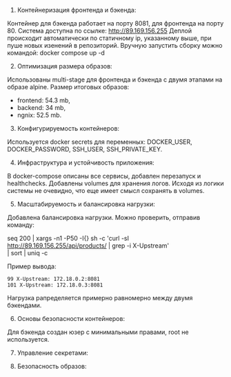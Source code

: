 1. Контейнеризация фронтенда и бэкенда:

Контейнер для бэкенда работает на порту 8081, для фронтенда на порту 80.
Система доступна по ссылке: http://89.169.156.255
Деплой происходит автоматически по статичному ip, указанному выше, при пуше новых изенений в репозиторий.
Вручную запустить сборку можно командой: docker compose up -d

2. Оптимизация размера образов:

Использованы multi-stage для фронтенда и бэкенда с двумя этапами на образе alpine.
Размер итоговых образов:
- frontend: 54.3 mb, 
- backend: 34 mb,
- ngnix: 52.5 mb.

3. Конфигурируемость контейнеров:

Используется docker secrets для переменных:
DOCKER_USER, DOCKER_PASSWORD, SSH_USER, SSH_PRIVATE_KEY.

4. Инфраструктура и устойчивость приложения:

В docker-compose описаны все сервисы, добавлен перезапуск и healthchecks. Добавлены volumes для хранения логов. Исходя из логики системы не очевидно, что еще имеет смысл сохранять в volumes.

5. Масштабируемость и балансировка нагрузки:

Добавлена балансировка нагрузки. Можно проверить, отправив команду:

seq 200 | xargs -n1 -P50 -I{} sh -c 'curl -sI http://89.169.156.255/api/products/ | grep -i X-Upstream' \
 | sort | uniq -c

Пример вывода:

    99 X-Upstream: 172.18.0.2:8081
    101 X-Upstream: 172.18.0.3:8081

Нагрузка рапределяется примерно равномерно между двумя бэкендами.

6. Основы безопасности контейнеров:

Для бэкенда создан юзер с минимальными правами, root не используется. 

7. Управление секретами:

8. Безопасность образов: